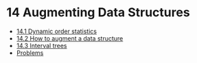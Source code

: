 # 14 Augmenting Data Structures

* [14.1 Dynamic order statistics](exercises_14.1.md)
* [14.2 How to augment a data structure](exercises_14.2.md)
* [14.3 Interval trees](exercises_14.3.md)
* [Problems](problems.md)

